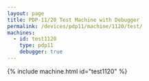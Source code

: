 ```yaml
---
layout: page
title: PDP-11/20 Test Machine with Debugger
permalink: /devices/pdp11/machine/1120/test/
machines:
  - id: test1120
    type: pdp11
    debugger: true
---
```


{% include machine.html id="test1120" %}
